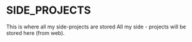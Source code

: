 # SIDE_PROJECTS
This is where all my side-projects are stored
All my side - projects will be stored here (from web).
